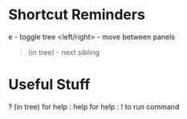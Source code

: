# Shortcut Reminders

<leader>e               - toggle tree
<C-W> <left/right>      - move between panels
> (in tree)             - next sibling

# Useful Stuff

? (in tree) for help
: help <space> for help
: ! to run command
